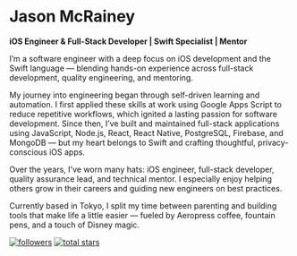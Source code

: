 # Jason McRainey

**iOS Engineer & Full-Stack Developer | Swift Specialist | Mentor**

I’m a software engineer with a deep focus on iOS development and the Swift language — blending hands-on experience across full-stack development, quality engineering, and mentoring.

My journey into engineering began through self-driven learning and automation. I first applied these skills at work using Google Apps Script to reduce repetitive workflows, which ignited a lasting passion for software development. Since then, I’ve built and maintained full-stack applications using JavaScript, Node.js, React, React Native, PostgreSQL, Firebase, and MongoDB — but my heart belongs to Swift and crafting thoughtful, privacy-conscious iOS apps.

Over the years, I've worn many hats: iOS engineer, full-stack developer, quality assurance lead, and technical mentor. I especially enjoy helping others grow in their careers and guiding new engineers on best practices.

Currently based in Tokyo, I split my time between parenting and building tools that make life a little easier — fueled by Aeropress coffee, fountain pens, and a touch of Disney magic.


   <p align="left">
      <a href="https://github.com/jmcraineydev?tab=followers">
         <img alt="followers" title="Follow me on Github" src="https://custom-icon-badges.demolab.com/github/followers/jmcraineydev?color=236ad3&labelColor=1155ba&style=for-the-badge&logo=person-add&label=Follow&logoColor=white"/></a>
      <a href="https://github.com/jmcraineydev?tab=repositories&sort=stargazers">
         <img alt="total stars" title="Total stars on GitHub" src="https://custom-icon-badges.demolab.com/github/stars/jmcraineydev?color=55960c&style=for-the-badge&labelColor=488207&logo=star"/></a>
   </p>

<br/>
<br/>
<!-- 
### 🧰 Languages and Tools

<br/>

<div>
<img align="left" alt="Swift" height="30" style="padding-right:10px;" src="https://cdn.jsdelivr.net/gh/devicons/devicon/icons/swift/swift-original.svg" /><img align="left" alt="JavaScript" height="30" style="padding-right:10px;" src="https://cdn.jsdelivr.net/gh/devicons/devicon/icons/javascript/javascript-plain.svg" /><img align="left" alt="React" height="30" style="padding-right:10px;" src="https://cdn.jsdelivr.net/gh/devicons/devicon/icons/react/react-original.svg" /><img align="left" alt="NodeJS" height="30" style="padding-right:10px;" src="https://cdn.jsdelivr.net/gh/devicons/devicon/icons/nodejs/nodejs-original.svg" /><img align="left" alt="PostgreSQL" height="30" style="padding-right:10px;" src="https://cdn.jsdelivr.net/gh/devicons/devicon/icons/postgresql/postgresql-original.svg" /><img align="left" alt="MongoDB" height="30" style="padding-right:10px;" src="https://cdn.jsdelivr.net/gh/devicons/devicon/icons/mongodb/mongodb-original.svg" /><img align="left" alt="Firebase" height="30" style="padding-right:10px;" src="https://cdn.jsdelivr.net/gh/devicons/devicon/icons/firebase/firebase-plain.svg" /><img align="left" alt="HTML" height="30" style="padding-right:10px;" src="https://cdn.jsdelivr.net/gh/devicons/devicon/icons/html5/html5-plain.svg" /><img align="left" alt="CSS" height="30" style="padding-right:10px;" src="https://cdn.jsdelivr.net/gh/devicons/devicon/icons/css3/css3-plain.svg" /><img align="left" alt="Git" height="30" style="padding-right:10px;" src="https://cdn.jsdelivr.net/gh/devicons/devicon/icons/git/git-original.svg" /><img align="left" alt="Linux" height="30" style="padding-right:10px;" src="https://cdn.jsdelivr.net/gh/devicons/devicon/icons/linux/linux-original.svg" /> 
</div> -->

<!-- <details>
 <summary><h3>👨‍💻 Jason's Coding Journey</h3></summary>
   Placeholder - indevelopement -->
